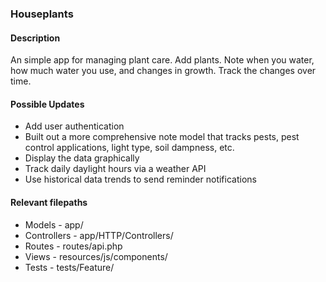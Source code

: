 ### Houseplants

#### Description
An simple app for managing plant care. Add plants. Note when you water, how much water you use, and changes in growth. Track the changes over time.

#### Possible Updates
- Add user authentication
- Built out a more comprehensive note model that tracks pests, pest control applications, light type, soil dampness, etc.
- Display the data graphically
- Track daily daylight hours via a weather API
- Use historical data trends to send reminder notifications

#### Relevant filepaths
- Models - app/
- Controllers - app/HTTP/Controllers/
- Routes - routes/api.php
- Views - resources/js/components/
- Tests - tests/Feature/
